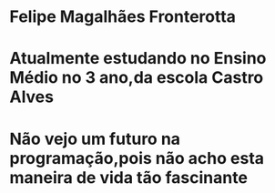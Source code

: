 # Felipe Magalhães Fronterotta
# Atualmente estudando no Ensino Médio no 3 ano,da escola Castro Alves
# Não vejo um futuro na programação,pois não acho esta maneira de vida tão fascinante
